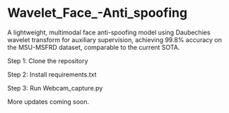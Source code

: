 # Wavelet_Face_-Anti_spoofing
A lightweight, multimodal face anti-spoofing model using Daubechies wavelet transform for auxiliary supervision, achieving 99.8% accuracy on the MSU-MSFRD dataset, comparable to the current SOTA.

 Step 1: Clone the repository
 
 Step 2: Install requirements.txt
 
 Step 3: Run Webcam_capture.py 
 
 More updates coming soon.
